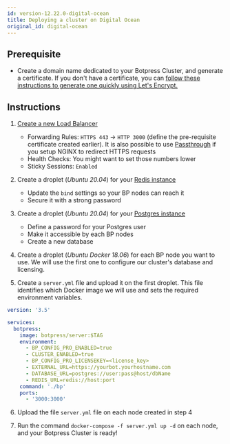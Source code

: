 ```yaml
---
id: version-12.22.0-digital-ocean
title: Deploying a cluster on Digital Ocean
original_id: digital-ocean
---
```


## Prerequisite
- Create a domain name dedicated to your Botpress Cluster, and generate a certificate. If you don't have a certificate, you can [follow these instructions to generate one quickly using Let's Encrypt.](https://www.digitalocean.com/community/tutorials/how-to-use-certbot-standalone-mode-to-retrieve-let-s-encrypt-ssl-certificates-on-ubuntu-1804)

## Instructions
1. [Create a new Load Balancer](https://docs.digitalocean.com/products/networking/load-balancers/how-to/create/#:~:text=Setting%20up%20a%20load%20balancer,the%20Load%20Balancers%20overview%20page.)

   - Forwarding Rules: `HTTPS 443` -> `HTTP 3000` (define the pre-requisite certificate created earlier). It is also possible to use [Passthrough](https://www.digitalocean.com/docs/networking/load-balancers/how-to/ssl-passthrough/) if you setup NGINX to redirect HTTPS requests
   - Health Checks: You might want to set those numbers lower
   - Sticky Sessions: `Enabled`

2. Create a droplet (_Ubuntu 20.04_) for your [Redis instance](https://www.digitalocean.com/community/tutorials/how-to-install-and-secure-redis-on-ubuntu-20-04)

   - Update the `bind` settings so your BP nodes can reach it
   - Secure it with a strong password

3. Create a droplet (_Ubuntu 20.04_) for your [Postgres instance](https://www.digitalocean.com/community/tutorials/how-to-install-and-use-postgresql-on-ubuntu-20-04)

   - Define a password for your Postgres user
   - Make it accessible by each BP nodes
   - Create a new database

4. Create a droplet (_Ubuntu Docker 18.06_) for each BP node you want to use. We will use the first one to configure our cluster's database and licensing.

5. Create a `server.yml` file and upload it on the first droplet. This file identifies which Docker image we will use and sets the required environment variables.

```yml
version: '3.5'

services:
  botpress:
    image: botpress/server:$TAG
    environment:
      - BP_CONFIG_PRO_ENABLED=true
      - CLUSTER_ENABLED=true
      - BP_CONFIG_PRO_LICENSEKEY=<license_key>
      - EXTERNAL_URL=https://yourbot.yourhostname.com
      - DATABASE_URL=postgres://user:pass@host/dbName
      - REDIS_URL=redis://host:port
    command: './bp'
    ports:
      - '3000:3000'
```

6. Upload the file `server.yml` file on each node created in step 4

7. Run the command `docker-compose -f server.yml up -d` on each node, and your Botpress Cluster is ready!
